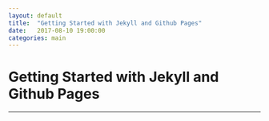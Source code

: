 ```yaml
---
layout: default
title:  "Getting Started with Jekyll and Github Pages"
date:   2017-08-10 19:00:00
categories: main
---
```


# Getting Started with Jekyll and Github Pages

---

